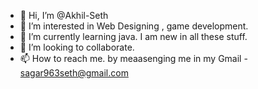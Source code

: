 - 👋 Hi, I’m @Akhil-Seth
- 👀 I’m interested in Web Designing , game development.
- 🌱 I’m currently learning java. I am new in all these stuff.
- 💞️ I’m looking to collaborate.
- 📫 How to reach me. by meaasenging me in my Gmail - sagar963seth@gmail.com

<!---
Akhil-Seth/Akhil-Seth is a ✨ special ✨ repository because its `README.md` (this file) appears on your GitHub profile.
You can click the Preview link to take a look at your changes.
--->
